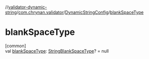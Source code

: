 //[validator-dynamic-string](../../../index.md)/[com.chrynan.validator](../index.md)/[DynamicStringConfig](index.md)/[blankSpaceType](blank-space-type.md)

# blankSpaceType

[common]\
val [blankSpaceType](blank-space-type.md): [StringBlankSpaceType](../-string-blank-space-type/index.md)? = null
